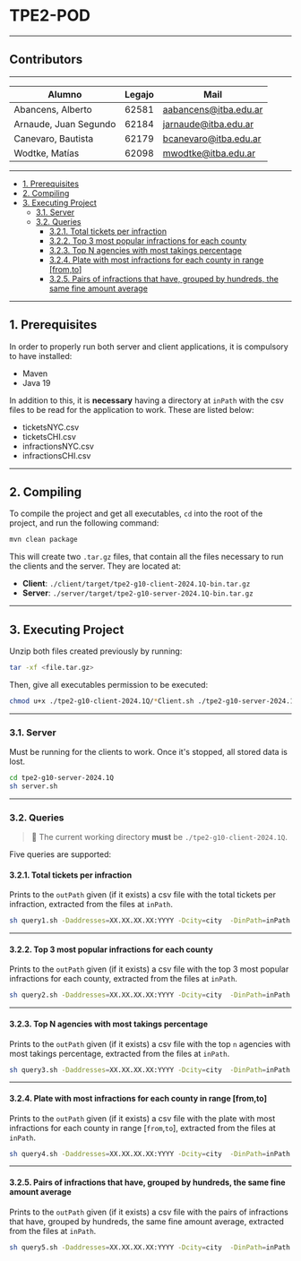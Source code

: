 # TPE2-POD

---

## Contributors

---

| Alumno                | Legajo | Mail                  |
|-----------------------|--------|-----------------------|
| Abancens, Alberto     | 62581  | aabancens@itba.edu.ar |
| Arnaude, Juan Segundo | 62184  | jarnaude@itba.edu.ar  |
| Canevaro, Bautista    | 62179  | bcanevaro@itba.edu.ar |
| Wodtke, Matías        | 62098  | mwodtke@itba.edu.ar   |

<hr>

* [1. Prerequisites](#1-prerequisites)
* [2. Compiling](#2-compiling)
* [3. Executing Project](#3-executing-project)
    * [3.1. Server](#31-server)
    * [3.2. Queries](#32-queries)
        * [3.2.1. Total tickets per infraction](#321-total-tickets-per-infraction)
        * [3.2.2. Top 3 most popular infractions for each county](#322-top-3-most-popular-infractions-for-each-county)
        * [3.2.3. Top N agencies with most takings percentage](#323-top-n-agencies-with-most-takings-percentage)
        * [3.2.4. Plate with most infractions for each county in range [from,to]](#324-plate-with-most-infractions-for-each-county-in-range-fromto)
        * [3.2.5. Pairs of infractions that have, grouped by hundreds, the same fine amount average](#325-pairs-of-infractions-that-have-grouped-by-hundreds-the-same-fine-amount-average) 

<hr>

## 1. Prerequisites

In order to properly run both server and client applications, it is compulsory to have installed:

* Maven
* Java 19

In addition to this, it is **necessary** having a directory at `inPath` with the csv files to be read for the application to work. These are listed below:

* ticketsNYC.csv
* ticketsCHI.csv
* infractionsNYC.csv
* infractionsCHI.csv

---

## 2. Compiling

To compile the project and get all executables, `cd` into the root of the project, and run the following command:

```Bash
mvn clean package
```

This will create two `.tar.gz` files, that contain all the files necessary to run the clients and the server. They are located at:
* **Client**: `./client/target/tpe2-g10-client-2024.1Q-bin.tar.gz`
* **Server**: `./server/target/tpe2-g10-server-2024.1Q-bin.tar.gz`

---

## 3. Executing Project

Unzip both files created previously by running:

```Bash
tar -xf <file.tar.gz>
```

Then, give all executables permission to be executed:

```Bash
chmod u+x ./tpe2-g10-client-2024.1Q/*Client.sh ./tpe2-g10-server-2024.1Q/server.sh
```

---
### 3.1. Server

Must be running for the clients to work. Once it's stopped, all stored data is lost.

```Bash
cd tpe2-g10-server-2024.1Q
sh server.sh
```

---

### 3.2. Queries

> 🚨 The current working directory **must** be `./tpe2-g10-client-2024.1Q`.

Five queries are supported:

#### 3.2.1. Total tickets per infraction
Prints to the `outPath` given (if it exists) a csv file with the total tickets per infraction, extracted from the files at `inPath`.

```Bash
sh query1.sh -Daddresses=XX.XX.XX.XX:YYYY -Dcity=city  -DinPath=inPath -DoutPath=outPath
```

---

#### 3.2.2. Top 3 most popular infractions for each county
Prints to the `outPath` given (if it exists) a csv file with the top 3 most popular infractions for each county, extracted from the files at `inPath`.

```Bash
sh query2.sh -Daddresses=XX.XX.XX.XX:YYYY -Dcity=city  -DinPath=inPath -DoutPath=outPath
```

---

#### 3.2.3. Top N agencies with most takings percentage
Prints to the `outPath` given (if it exists) a csv file with the top `n` agencies with most takings percentage, extracted from the files at `inPath`.


```Bash
sh query3.sh -Daddresses=XX.XX.XX.XX:YYYY -Dcity=city  -DinPath=inPath -DoutPath=outPath -Dn=n
```

---

#### 3.2.4. Plate with most infractions for each county in range [from,to]
Prints to the `outPath` given (if it exists) a csv file with the plate with most infractions for each county in range [`from`,`to`], extracted from the files at `inPath`.

```Bash
sh query4.sh -Daddresses=XX.XX.XX.XX:YYYY -Dcity=city  -DinPath=inPath -DoutPath=outPath -Dfrom=DD/MM/YYYY -Dto=DD/MM/YYYY
```

---

#### 3.2.5. Pairs of infractions that have, grouped by hundreds, the same fine amount average
Prints to the `outPath` given (if it exists) a csv file with the pairs of infractions that have, grouped by hundreds, the same fine amount average, extracted from the files at `inPath`.

```Bash
sh query5.sh -Daddresses=XX.XX.XX.XX:YYYY -Dcity=city  -DinPath=inPath -DoutPath=outPath
```